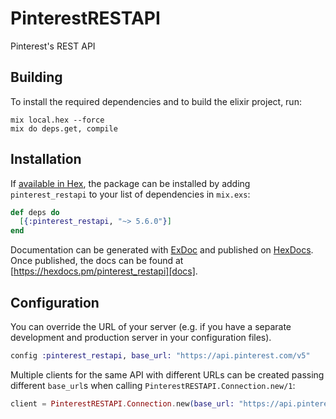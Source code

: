 # PinterestRESTAPI

Pinterest&#39;s REST API

## Building

To install the required dependencies and to build the elixir project, run:

```console
mix local.hex --force
mix do deps.get, compile
```

## Installation

If [available in Hex][], the package can be installed by adding `pinterest_restapi` to
your list of dependencies in `mix.exs`:

```elixir
def deps do
  [{:pinterest_restapi, "~> 5.6.0"}]
end
```

Documentation can be generated with [ExDoc][] and published on [HexDocs][]. Once published, the docs can be found at
[https://hexdocs.pm/pinterest_restapi][docs].

## Configuration

You can override the URL of your server (e.g. if you have a separate development and production server in your
configuration files).

```elixir
config :pinterest_restapi, base_url: "https://api.pinterest.com/v5"
```

Multiple clients for the same API with different URLs can be created passing different `base_url`s when calling
`PinterestRESTAPI.Connection.new/1`:

```elixir
client = PinterestRESTAPI.Connection.new(base_url: "https://api.pinterest.com/v5")
```

[exdoc]: https://github.com/elixir-lang/ex_doc
[hexdocs]: https://hexdocs.pm
[available in hex]: https://hex.pm/docs/publish
[docs]: https://hexdocs.pm/pinterest_restapi
